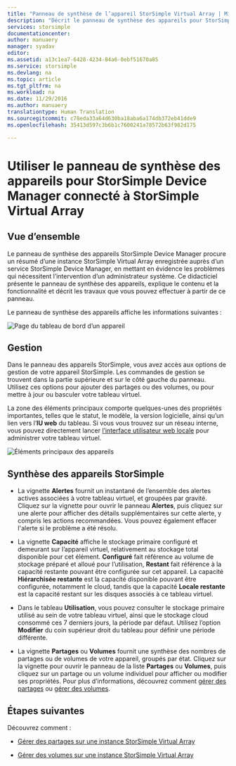 ```yaml
---
title: "Panneau de synthèse de l’appareil StorSimple Virtual Array | Microsoft Docs"
description: "Décrit le panneau de synthèse des appareils pour StorSimple Device Manager et explique comment l’utiliser pour surveiller l’intégrité de votre instance StorSimple Virtual Array."
services: storsimple
documentationcenter: 
author: manuaery
manager: syadav
editor: 
ms.assetid: a13c1ea7-6428-4234-84a6-0ebf51670a85
ms.service: storsimple
ms.devlang: na
ms.topic: article
ms.tgt_pltfrm: na
ms.workload: na
ms.date: 11/29/2016
ms.author: manuaery
translationtype: Human Translation
ms.sourcegitcommit: c78eda33a64d630ba18aba6a174db372eb41dde9
ms.openlocfilehash: 35413d597c3b6b1c7600241a78572b63f982d175

---
```

# <a name="use-the-device-summary-blade-for-storsimple-device-manager-connected-to-storsimple-virtual-array"></a>Utiliser le panneau de synthèse des appareils pour StorSimple Device Manager connecté à StorSimple Virtual Array

## <a name="overview"></a>Vue d’ensemble

Le panneau de synthèse des appareils StorSimple Device Manager procure un résumé d’une instance StorSimple Virtual Array enregistrée auprès d’un service StorSimple Device Manager, en mettant en évidence les problèmes qui nécessitent l’intervention d’un administrateur système. Ce didacticiel présente le panneau de synthèse des appareils, explique le contenu et la fonctionnalité et décrit les travaux que vous pouvez effectuer à partir de ce panneau.

Le panneau de synthèse des appareils affiche les informations suivantes :

![Page du tableau de bord d’un appareil](./media/storsimple-virtual-array-device-summary/device-blade.png)



## <a name="management"></a>Gestion

Dans le panneau des appareils StorSimple, vous avez accès aux options de gestion de votre appareil StorSimple. Les commandes de gestion se trouvent dans la partie supérieure et sur le côté gauche du panneau. Utilisez ces options pour ajouter des partages ou des volumes, ou pour mettre à jour ou basculer votre tableau virtuel.

La zone des éléments principaux comporte quelques-unes des propriétés importantes, telles que le statut, le modèle, la version logicielle, ainsi qu’un lien vers l’**IU web** du tableau. Si vous vous trouvez sur un réseau interne, vous pouvez directement lancer [l’interface utilisateur web locale](storsimple-ova-web-ui-admin.md) pour administrer votre tableau virtuel.

![Éléments principaux des appareils](./media/storsimple-virtual-array-device-summary/device-essentials.png)

## <a name="storsimple-device-summary"></a>Synthèse des appareils StorSimple

* La vignette **Alertes** fournit un instantané de l’ensemble des alertes actives associées à votre tableau virtuel, et groupées par gravité. Cliquez sur la vignette pour ouvrir le panneau **Alertes**, puis cliquez sur une alerte pour afficher des détails supplémentaires sur cette alerte, y compris les actions recommandées. Vous pouvez également effacer l'alerte si le problème a été résolu.

* La vignette **Capacité** affiche le stockage primaire configuré et demeurant sur l’appareil virtuel, relativement au stockage total disponible pour cet élément. **Configuré** fait référence au volume de stockage préparé et alloué pour l’utilisation, **Restant** fait référence à la capacité restante pouvant être configurée sur cet appareil. La capacité **Hiérarchisée restante** est la capacité disponible pouvant être configurée, notamment le cloud, tandis que la capacité **Locale restante** est la capacité restant sur les disques associés à ce tableau virtuel.

* Dans le tableau **Utilisation**, vous pouvez consulter le stockage primaire utilisé au sein de votre tableau virtuel, ainsi que le stockage cloud consommé ces 7 derniers jours, la période par défaut. Utilisez l’option **Modifier** du coin supérieur droit du tableau pour définir une période différente.

* La vignette **Partages** ou **Volumes** fournit une synthèse des nombres de partages ou de volumes de votre appareil, groupés par état. Cliquez sur la vignette pour ouvrir le panneau de la liste **Partages** ou **Volumes**, puis cliquez sur un partage ou un volume individuel pour afficher ou modifier ses propriétés. Pour plus d’informations, découvrez comment [gérer des partages](storsimple-virtual-array-manage-shares.md) ou [gérer des volumes](storsimple-virtual-array-manage-volumes.md).

## <a name="next-steps"></a>Étapes suivantes
Découvrez comment :
- [Gérer des partages sur une instance StorSimple Virtual Array](storsimple-virtual-array-manage-shares.md)
    
- [Gérer des volumes sur une instance StorSimple Virtual Array](storsimple-virtual-array-manage-volumes.md)




<!--HONumber=Jan17_HO4-->


